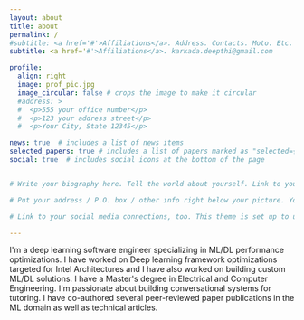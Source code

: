 ```yaml
---
layout: about
title: about
permalink: /
#subtitle: <a href='#'>Affiliations</a>. Address. Contacts. Moto. Etc.
subtitle: <a href='#'>Affiliations</a>. karkada.deepthi@gmail.com

profile:
  align: right
  image: prof_pic.jpg
  image_circular: false # crops the image to make it circular
  #address: >
  #  <p>555 your office number</p>
  #  <p>123 your address street</p>
  #  <p>Your City, State 12345</p>

news: true  # includes a list of news items
selected_papers: true # includes a list of papers marked as "selected={true}"
social: true  # includes social icons at the bottom of the page


# Write your biography here. Tell the world about yourself. Link to your favorite [subreddit](http://reddit.com). You can put a picture in, too. The code is already in, just name your picture `prof_pic.jpg` and put it in the `img/` folder.

# Put your address / P.O. box / other info right below your picture. You can also disable any these elements by editing `profile` property of the YAML header of your `_pages/about.md`. Edit `_bibliography/papers.bib` and Jekyll will render your [publications page](/al-folio/publications/) automatically.

# Link to your social media connections, too. This theme is set up to use [Font Awesome icons](http://fortawesome.github.io/Font-Awesome/) and [Academicons](https://jpswalsh.github.io/academicons/), like the ones below. Add your Facebook, Twitter, LinkedIn, Google Scholar, or just disable all of them.

---
```

I'm a deep learning software engineer specializing in ML/DL performance optimizations. I have worked on Deep learning framework optimizations targeted for Intel Architectures and I have also worked on building custom ML/DL solutions. I have a Master's degree in Electrical and Computer Engineering. I'm passionate about building conversational systems for tutoring. I have co-authored several peer-reviewed paper publications in the ML domain as well as technical articles.